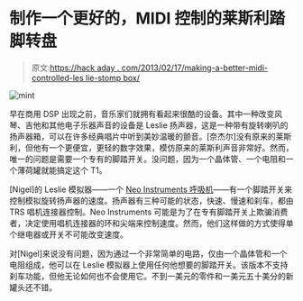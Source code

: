 # 制作一个更好的，MIDI 控制的莱斯利踏脚转盘

> 原文:[https://hack aday . com/2013/02/17/making-a-better-midi-controlled-les lie-stomp box/](https://hackaday.com/2013/02/17/making-a-better-midi-controlled-leslie-stompbox/)

![mint](../Images/56242943f9deb1ec361dafcfeded94fc.png)

早在商用 DSP 出现之前，音乐家们就拥有看起来很酷的设备。其中一种改变风琴、吉他和其他电子乐器声音的设备是 Leslie 扬声器，这是一种带有旋转喇叭的扬声器箱，可以在许多经典唱片中听到美妙温暖的颤音。[奈杰尔]没有原来的莱斯利，但他有一个更便宜，更轻的数字效果，模仿原来的莱斯利声音非常好。然而，唯一的问题是需要一个专有的脚踏开关。没问题，因为一个晶体管、一个电阻和一个薄荷罐就能搞定这个 T1。

[Nigel]的 Leslie 模拟器——一个 [Neo Instruments 呼吸机](http://neo-instruments.de/en/ventilator/ventilator-features)——有一个脚踏开关来控制模拟旋转扬声器的速度。扬声器有三种可能的状态，快速、慢速和刹车，都由 TRS 唱机连接器控制。Neo Instruments 可能是为了在专有脚踏开关上欺骗消费者，决定使用唱机连接器的环和尖端来控制速度。然而，他们这样做的方式使得单个继电器或开关不可能改变速度。

对[Nigel]来说没有问题，因为通过一个非常简单的电路，仅由一个晶体管和一个电阻组成，他可以在 Leslie 模拟器上使用任何他想要的脚踏开关。该版本不支持刹车功能，但他无论如何也不会使用它。不到一美元的零件和一美元五十美分的新罐头还不错。